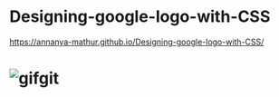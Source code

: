 # Designing-google-logo-with-CSS
https://annanya-mathur.github.io/Designing-google-logo-with-CSS/
# ![gifgit](https://user-images.githubusercontent.com/68476475/114378040-edb5f980-9ba4-11eb-8d46-753d1366075b.gif)

